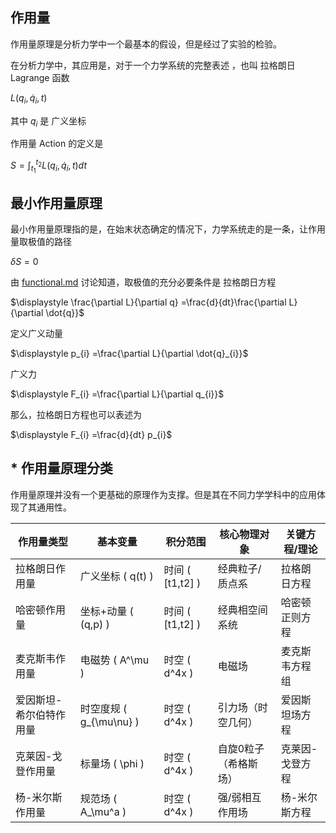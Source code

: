 ## 作用量

作用量原理是分析力学中一个最基本的假设，但是经过了实验的检验。

在分析力学中，其应用是，对于一个力学系统的完整表述 ，也叫 拉格朗日 Lagrange 函数

$\displaystyle L( q_{i} ,\dot{q}_{i} ,t)$

其中 $\displaystyle q_{i}$ 是 广义坐标

作用量 Action 的定义是

$\displaystyle S=\int _{t_{1}}^{t_{2}} L( q_{i} ,\dot{q}_{i} ,t) dt$

## 最小作用量原理

最小作用量原理指的是，在始末状态确定的情况下，力学系统走的是一条，让作用量取极值的路径

$\displaystyle \delta S=0$

由 [functional.md](functional.md) 讨论知道，取极值的充分必要条件是 拉格朗日方程

$\displaystyle \frac{\partial L}{\partial q} =\frac{d}{dt}\frac{\partial L}{\partial \dot{q}}$



定义广义动量

$\displaystyle p_{i} =\frac{\partial L}{\partial \dot{q}_{i}}$

广义力

$\displaystyle F_{i} =\frac{\partial L}{\partial q_{i}}$

那么，拉格朗日方程也可以表述为

$\displaystyle F_{i} =\frac{d}{dt} p_{i}$

## \* 作用量原理分类

作用量原理并没有一个更基础的原理作为支撑。但是其在不同力学学科中的应用体现了其通用性。

| 作用量类型       | 基本变量       | 积分范围       | 核心物理对象       | 关键方程/理论          |
|------------------|----------------|----------------|--------------------|------------------------|
| 拉格朗日作用量   | 广义坐标 \( q(t) \) | 时间 \( [t1,t2] \) | 经典粒子/质点系    | 拉格朗日方程          |
| 哈密顿作用量     | 坐标+动量 \( (q,p) \) | 时间 \( [t1,t2] \) | 经典相空间系统     | 哈密顿正则方程        |
| 麦克斯韦作用量   | 电磁势 \( A^\mu \) | 时空 \( d^4x \) | 电磁场             | 麦克斯韦方程组        |
| 爱因斯坦-希尔伯特作用量 | 时空度规 \( g_{\mu\nu} \) | 时空 \( d^4x \) | 引力场（时空几何） | 爱因斯坦场方程        |
| 克莱因-戈登作用量 | 标量场 \( \phi \) | 时空 \( d^4x \) | 自旋0粒子（希格斯场） | 克莱因-戈登方程        |
| 杨-米尔斯作用量   | 规范场 \( A_\mu^a \) | 时空 \( d^4x \) | 强/弱相互作用场    | 杨-米尔斯方程          |